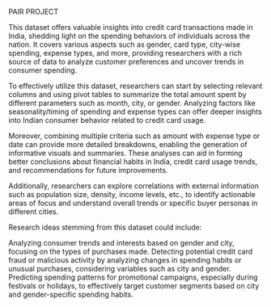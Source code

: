 PAIR PROJECT 


This dataset offers valuable insights into credit card transactions made in India, shedding light on the spending behaviors of individuals across the nation. It covers various aspects such as gender, card type, city-wise spending, expense types, and more, providing researchers with a rich source of data to analyze customer preferences and uncover trends in consumer spending.

To effectively utilize this dataset, researchers can start by selecting relevant columns and using pivot tables to summarize the total amount spent by different parameters such as month, city, or gender. Analyzing factors like seasonality/timing of spending and expense types can offer deeper insights into Indian consumer behavior related to credit card usage.

Moreover, combining multiple criteria such as amount with expense type or date can provide more detailed breakdowns, enabling the generation of informative visuals and summaries. These analyses can aid in forming better conclusions about financial habits in India, credit card usage trends, and recommendations for future improvements.

Additionally, researchers can explore correlations with external information such as population size, density, income levels, etc., to identify actionable areas of focus and understand overall trends or specific buyer personas in different cities.

Research ideas stemming from this dataset could include:

Analyzing consumer trends and interests based on gender and city, focusing on the types of purchases made.
Detecting potential credit card fraud or malicious activity by analyzing changes in spending habits or unusual purchases, considering variables such as city and gender.
Predicting spending patterns for promotional campaigns, especially during festivals or holidays, to effectively target customer segments based on city and gender-specific spending habits.
